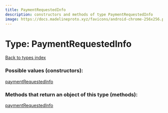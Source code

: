 ```yaml
---
title: PaymentRequestedInfo
description: constructors and methods of type PaymentRequestedInfo
image: https://docs.madelineproto.xyz/favicons/android-chrome-256x256.png
---
```

# Type: PaymentRequestedInfo
[Back to types index](index.md)



### Possible values (constructors):

[paymentRequestedInfo](../constructors/paymentRequestedInfo.md)  



### Methods that return an object of this type (methods):



[paymentRequestedInfo](../constructors/paymentRequestedInfo.md)  

